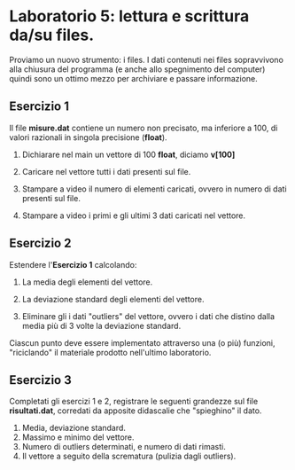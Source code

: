 # Laboratorio 5: lettura e scrittura da/su files.

Proviamo un nuovo strumento: i files. I dati contenuti nei files sopravvivono alla chiusura del programma (e anche allo spegnimento del computer) quindi sono un ottimo mezzo per archiviare e passare informazione. 

## Esercizio 1

Il file __misure.dat__ contiene un numero non precisato, ma inferiore a 100, di valori razionali in singola precisione (__float__).

1.  Dichiarare nel main un vettore di 100 __float__, diciamo __v[100]__

2. Caricare nel vettore tutti i dati presenti sul file.

3. Stampare a video il numero di elementi caricati, ovvero in numero di dati presenti sul file.

4. Stampare a video i primi e gli ultimi 3 dati caricati nel vettore.

## Esercizio 2

Estendere l'__Esercizio 1__ calcolando:

1. La media degli elementi del vettore.

2. La deviazione standard degli elementi del vettore.

3. Eliminare gli i dati "outliers" del vettore, ovvero i dati che distino dalla media più di 3 volte la deviazione standard.

Ciascun punto deve essere implementato attraverso una (o più) funzioni, "riciclando" il materiale prodotto nell'ultimo laboratorio.

## Esercizio 3

Completati gli esercizi 1 e 2, registrare le seguenti grandezze sul file __risultati.dat__, corredati da apposite didascalie che "spieghino" il dato.

1. Media, deviazione standard.
2. Massimo e minimo del vettore.
3. Numero di outliers determinati, e numero di dati rimasti.
4. Il vettore a seguito della scrematura (pulizia dagli outliers).

